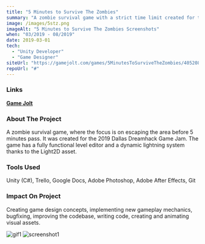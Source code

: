 ```yaml
---
title: "5 Minutes to Survive The Zombies"
summary: "A zombie survival game with a strict time limit created for the 2019 Dallas Dreamhack Game Jam."
image: /images/5stz.png
imageAlt: "5 Minutes to Survive The Zombies Screenshots"
when: "03/2019 - 08/2019"
date: 2019-03-01
tech:
  - "Unity Developer"
  - "Game Designer"
siteUrl: "https://gamejolt.com/games/5MinutesToSurviveTheZombies/405208"
repoUrl: "#"
---
```

### Links

**[Game Jolt](https://gamejolt.com/games/5MinutesToSurviveTheZombies/405208)**

### About The Project

A zombie survival game, where the focus is on escaping the area before 5 minutes pass. It was created for the 2019 Dallas Dreamhack Game Jam. The game has a fully functional level editor and a dynamic lightning system thanks to the Light2D asset.

### Tools Used

Unity (C#), Trello, Google Docs, Adobe Photoshop, Adobe After Effects, Git

### Impact On Project

Creating game design concepts, implementing new gameplay mechanics, bugfixing, improving the codebase, writing code, creating and animating visual assets.

![gif1](https://i.gjcdn.net/public-data/games/6/208/405208/media/game-description/5d0d2446cfc8b-tsiu9thp.gif)
![screenshot1](https://i.gjcdn.net/public-data/games/6/208/405208/screenshots/5_minutes_to_survive_the_zombies_wxgyfmypsn-xkpvrdqq.png)